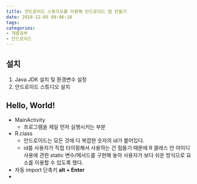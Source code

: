 ```yaml
---
title: 안드로이드 스튜디오를 이용해 안드로이드 앱 만들기
date: 2018-12-05 09:06:18
tags:
categories:
- 개발공부
- 안드로이드
---
```


## 설치

1. Java JDK 설치 및 환경변수 설정
2. 안드로이드 스튜디오 설치

## Hello, World!

- MainActivity
  - 프로그램을 제일 먼저 실행시키는 부분
- R.class
  - 안드로이드는 모든 것에 다 복잡한 숫자의 id가 붙어있다.
  - id를 사용자가 직접 타이핑해서 사용하는 건 힘들기 때문에 R 클래스 안 아이디 사용에 관한 static 변수/메서드를 구현해 놓아 사용자가 보다 쉬운 방식으로 요소를 이용할 수 있도록 했다.
- 자동 import 단축키 **alt + Enter**
- 


